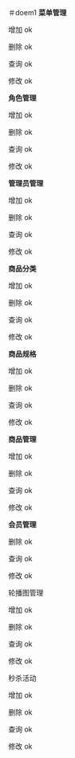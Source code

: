 ＃doem1
**菜单管理**

增加 ok

删除 ok

查询 ok

修改 ok

**角色管理**

增加 ok

删除 ok

查询 ok

修改 ok

**管理员管理**

增加 ok

删除 ok

查询 ok

修改 ok

**商品分类**

增加 ok

删除 ok

查询 ok

修改 ok

**商品规格**

增加 ok

删除 ok

查询 ok

修改 ok

**商品管理**

增加 ok

删除 ok

查询 ok

修改 ok

**会员管理**

删除 ok

查询 ok

修改 ok

轮播图管理

增加 ok

删除 ok

查询 ok

修改 ok

秒杀活动

增加 ok

删除 ok

查询 ok

修改 ok